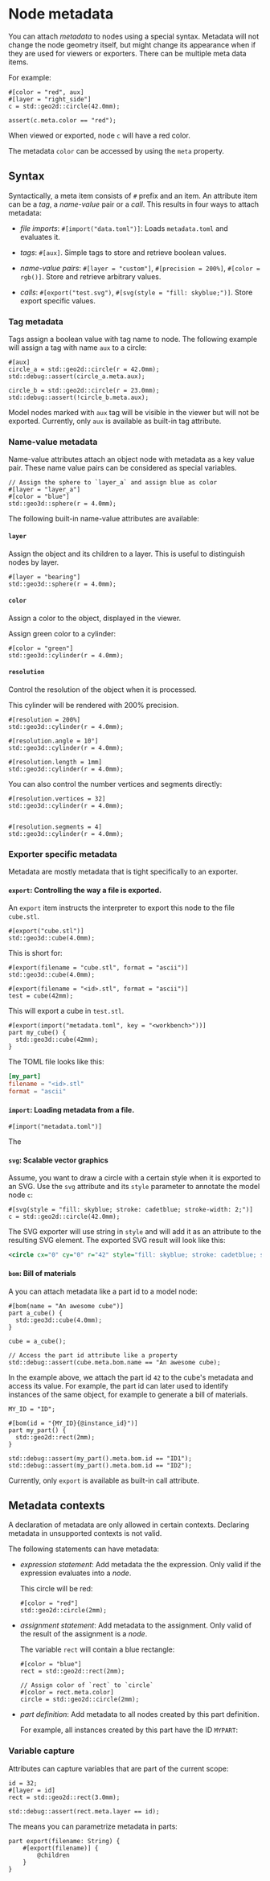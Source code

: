 # Node metadata

You can attach *metadata* to nodes using a special syntax.
Metadata will not change the node geometry itself, but might change its appearance when if they are used for viewers or exporters.
There can be multiple meta data items.

For example:

```µcad,metadata_simple_example
#[color = "red", aux]
#[layer = "right_side"]
c = std::geo2d::circle(42.0mm);

assert(c.meta.color == "red");
```

When viewed or exported, node `c` will have a red color.

The metadata `color` can be accessed by using the `meta` property.

## Syntax

Syntactically, a meta item consists of `#` prefix and an item.
An attribute item can be a *tag*, a *name-value* pair or a *call*.
This results in four ways to attach metadata:

* *file imports*: `#[import("data.toml")]`: Loads `metadata.toml` and evaluates it.

* *tags*: `#[aux]`. Simple tags to store and retrieve boolean values.

* *name-value pairs*: `#[layer = "custom"]`, `#[precision = 200%]`, `#[color = rgb()]`. Store and retrieve arbitrary values.

* *calls*: `#[export("test.svg")`, `#[svg(style = "fill: skyblue;")]`. Store export specific values.



### Tag metadata

Tags assign a boolean value with tag name to node.
The following example will assign a tag with name `aux` to a circle:

```µcad,metadata_tag
#[aux]
circle_a = std::geo2d::circle(r = 42.0mm);
std::debug::assert(circle_a.meta.aux);

circle_b = std::geo2d::circle(r = 23.0mm);
std::debug::assert(!circle_b.meta.aux);
```

Model nodes marked with `aux` tag will be visible in the viewer but will not be exported.
Currently, only `aux` is available as built-in tag attribute.

### Name-value metadata

Name-value attributes attach an object node with metadata as a key value pair.
These name value pairs can be considered as special variables.


```µcad,attributes_name_value
// Assign the sphere to `layer_a` and assign blue as color 
#[layer = "layer_a"]
#[color = "blue"]
std::geo3d::sphere(r = 4.0mm);

```

The following built-in name-value attributes are available:

#### `layer`

Assign the object and its children to a layer. 
This is useful to distinguish nodes by layer.

```µcad,metadata_layer
#[layer = "bearing"]
std::geo3d::sphere(r = 4.0mm);
```

#### `color`

Assign a color to the object, displayed in the viewer.

Assign green color to a cylinder:

```µcad,metadata_color
#[color = "green"]
std::geo3d::cylinder(r = 4.0mm);
```

#### `resolution`

Control the resolution of the object when it is processed.

This cylinder will be rendered with 200% precision.

```µcad,metadata_precision
#[resolution = 200%]
std::geo3d::cylinder(r = 4.0mm);

#[resolution.angle = 10°]
std::geo3d::cylinder(r = 4.0mm);

#[resolution.length = 1mm]
std::geo3d::cylinder(r = 4.0mm);
```

You can also control the number vertices and segments directly:

```µcad,metadata_precision:
#[resolution.vertices = 32]
std::geo3d::cylinder(r = 4.0mm);


#[resolution.segments = 4]
std::geo3d::cylinder(r = 4.0mm);
```



### Exporter specific metadata

Metadata  are mostly metadata that is tight specifically to an exporter. 

#### `export`: Controlling the way a file is exported.

An `export` item instructs the interpreter to export this node to the file `cube.stl`.

```µcad,metadata_call
#[export("cube.stl")]
std::geo3d::cube(4.0mm);
```

This is short for:

```µcad,metadata_export_call
#[export(filename = "cube.stl", format = "ascii")]
std::geo3d::cube(4.0mm);
```


```µcad,meta
#[export(filename = "<id>.stl", format = "ascii")]
test = cube(42mm);
```

This will export a cube in `test.stl`.

```
#[export(import("metadata.toml", key = "<workbench>"))]
part my_cube() {
  std::geo3d::cube(42mm);  
}

```

The TOML file looks like this:

```toml
[my_part]
filename = "<id>.stl"
format = "ascii"
```





#### `import`: Loading metadata from a file.


```µcad
#[import("metadata.toml")]
```

The 

#### `svg`: Scalable vector graphics

Assume, you want to draw a circle with a certain style when it is exported to an SVG.
Use the `svg` attribute and its `style` parameter to annotate the model node `c`:

```µcad,attributes_svg_example
#[svg(style = "fill: skyblue; stroke: cadetblue; stroke-width: 2;")]
c = std::geo2d::circle(42.0mm);
```

The SVG exporter will use string in `style` and will add it as an attribute to the resulting SVG element.
The exported SVG result will look like this:

```svg
<circle cx="0" cy="0" r="42" style="fill: skyblue; stroke: cadetblue; stroke-width: 2;"/>
```


#### `bom`: Bill of materials

A you can attach metadata like a part id to a model node:

```µcad,attributes_part
#[bom(name = "An awesome cube")]
part a_cube() {
  std::geo3d::cube(4.0mm);
}

cube = a_cube();

// Access the part id attribute like a property
std::debug::assert(cube.meta.bom.name == "An awesome cube);
```




In the example above, we attach the part id `42` to the cube's metadata and access its value.
For example, the part id can later used to identify instances of the same object, for example to generate a bill of materials.


```µcad,metadata_bom
MY_ID = "ID";

#[bom(id = "{MY_ID}{@instance_id}")]
part my_part() { 
  std::geo2d::rect(2mm);
}

std::debug::assert(my_part().meta.bom.id == "ID1");
std::debug::assert(my_part().meta.bom.id == "ID2");
```


Currently, only `export` is available as built-in call attribute.


## Metadata contexts

A declaration of metadata are only allowed in certain contexts. 
Declaring metadata in unsupported contexts is not valid.

The following statements can have metadata:

* *expression statement*: Add metadata the the expression. Only valid if the expression evaluates into a *node*.

  This circle will be red:

  ```µcad,attributes_expression
  #[color = "red"]
  std::geo2d::circle(2mm);
  ```

* *assignment statement*: Add metadata to the assignment. Only valid of the result of the assignment is a *node*.

  The variable `rect` will contain a blue rectangle:

  ```µcad,attributes_assignment
  #[color = "blue"] 
  rect = std::geo2d::rect(2mm);

  // Assign color of `rect` to `circle`
  #[color = rect.meta.color]
  circle = std::geo2d::circle(2mm);
  ```

* *part definition*: Add metadata to all nodes created by this part definition.

  For example, all instances created by this part have the ID `MYPART`:
  

### Variable capture

Attributes can capture variables that are part of the current scope:

```µcad,metadata_capture
id = 32;
#[layer = id]
rect = std::geo2d::rect(3.0mm);

std::debug::assert(rect.meta.layer == id);
```

The means you can parametrize metadata in parts:

```µcad,metadata_part_export
part export(filename: String) {
    #[export(filename)] {
        @children
    }
}
```
